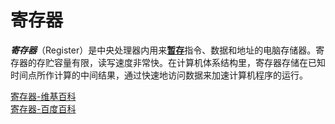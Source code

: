 # 寄存器
***寄存器***（Register）是中央处理器内用来<u>**暂存**</u>指令、数据和地址的电脑存储器。寄存器的存贮容量有限，读写速度非常快。在计算机体系结构里，寄存器存储在已知时间点所作计算的中间结果，通过快速地访问数据来加速计算机程序的运行。  

[寄存器-维基百科](https://zh.wikipedia.org/wiki/%E5%AF%84%E5%AD%98%E5%99%A8)  
[寄存器-百度百科](https://baike.baidu.com/item/%E5%AF%84%E5%AD%98%E5%99%A8/187682?fr=aladdin)  